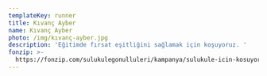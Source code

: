 ```yaml
---
templateKey: runner
title: Kıvanç Ayber
name: Kıvanç Ayber
photo: /img/kıvanç-ayber.jpg
description: 'Eğitimde fırsat eşitliğini sağlamak için koşuyoruz. '
fonzip: >-
  https://fonzip.com/sulukulegonulluleri/kampanya/sulukule-icin-kosuyorum--okulu-terki-onluyorum--6
---
```


